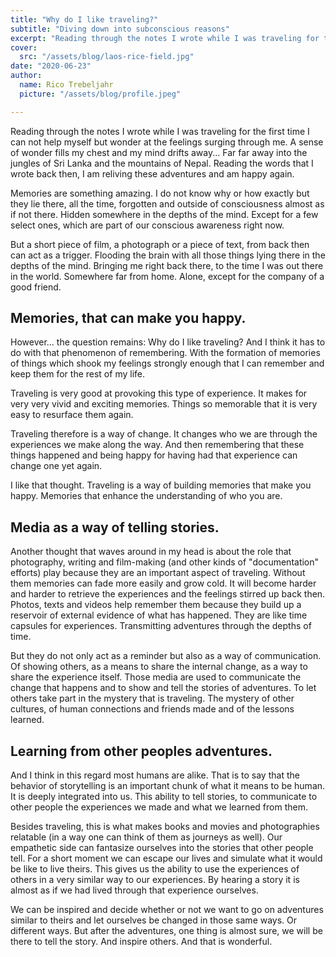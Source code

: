 ```yaml
---
title: "Why do I like traveling?"
subtitle: "Diving down into subconscious reasons"
excerpt: "Reading through the notes I wrote while I was traveling for the first time I can not help myself but wonder at the feelings surging through me..."
cover: 
  src: "/assets/blog/laos-rice-field.jpg"
date: "2020-06-23"
author:
  name: Rico Trebeljahr
  picture: "/assets/blog/profile.jpeg"

---
```




Reading through the notes I wrote while I was traveling for the first time I can not help myself but wonder at the feelings surging through me. A sense of wonder fills my chest and my mind drifts away... Far far away into the jungles of Sri Lanka and the mountains of Nepal. Reading the words that I wrote back then, I am reliving these adventures and am happy again. 

Memories are something amazing. I do not know why or how exactly but they lie there, all the time, forgotten and outside of consciousness almost as if not there. Hidden somewhere in the depths of the mind. Except for a few select ones, which are part of our conscious awareness right now. 

But a short piece of film, a photograph or a piece of text, from back then can act as a trigger. Flooding the brain with all those things lying there in the depths of the mind. Bringing me right back there, to the time I was out there in the world. Somewhere far from home. Alone, except for the company of a good friend. 

## Memories, that can make you happy.  

However... the question remains: Why do I like traveling? And I think it has to do with that phenomenon of remembering. With the formation of memories of things which shook my feelings strongly enough that I can remember and keep them for the rest of my life. 

Traveling is very good at provoking this type of experience. It makes for very very vivid and exciting memories. Things so memorable that it is very easy to resurface them again. 

Traveling therefore is a way of change. It changes who we are through the experiences we make along the way. And then remembering that these things happened and being happy for having had that experience can change one yet again. 

I like that thought. Traveling is a way of building memories that make you happy. Memories that enhance the understanding of who you are. 

## Media as a way of telling stories.

Another thought that waves around in my head is about the role that photography, writing and film-making (and other kinds of "documentation" efforts) play because they are an important aspect of traveling. Without them memories can fade more easily and grow cold. It will become harder and harder to  retrieve the experiences and the feelings stirred up back then. Photos, texts and videos help remember them because they build up a reservoir of external evidence of what has happened. They are like time capsules for experiences. Transmitting adventures through the depths of time. 

But they do not only act as a reminder but also as a way of communication. Of showing others, as a means to share the internal change, as a way to share the experience itself. Those media are used to communicate the change that happens and to show and tell the stories of adventures. To let others take part in the mystery that is traveling. The mystery of other cultures, of human connections and friends made and of the lessons learned. 

## Learning from other peoples adventures. 

And I think in this regard most humans are alike. That is to say that the behavior of storytelling is an important chunk of what it means to be human. It is deeply integrated into us. This ability to tell stories, to communicate to other people the experiences we made and what we learned from them. 

Besides traveling, this is what makes books and movies and photographies relatable (in a way one can think of them as journeys as well). Our empathetic side can fantasize ourselves into the stories that other people tell. For a short moment we can escape our lives and simulate what it would be like to live theirs. This gives us the ability to use the experiences of others in a very similar way to our experiences. By hearing a story it is almost as if we had lived through that experience ourselves. 

We can be inspired and decide whether or not we want to go on adventures similar to theirs and let ourselves be changed in those same ways. Or different ways. But after the adventures, one thing is almost sure, we will be there to tell the story. And inspire others. And that is wonderful. 